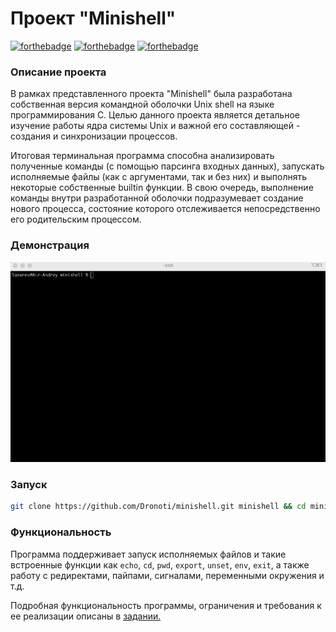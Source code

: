 # Проект "Minishell"
[![forthebadge](https://forthebadge.com/images/badges/made-with-c.svg)](https://forthebadge.com)
[![forthebadge](https://forthebadge.com/images/badges/built-with-love.svg)](https://forthebadge.com)
[![forthebadge](https://forthebadge.com/images/badges/uses-git.svg)](https://forthebadge.com)

### Описание проекта
В рамках представленного проекта "Minishell" была разработана собственная версия командной оболочки Unix shell на языке программирования C.
Целью данного проекта является детальное изучение работы ядра системы Unix и важной его составляющей - создания и синхронизации процессов.

Итоговая терминальная программа способна анализировать полученные команды (с помощью парсинга входных данных), запускать исполняемые файлы (как с аргументами, так и без них) и выполнять некоторые собственные builtin функции.
В свою очередь, выполнение команды внутри разработанной оболочки подразумевает создание нового процесса, состояние которого отслеживается непосредственно его родительским процессом.

### Демонстрация
![project demonstration](./minishell_demo.gif)

### Запуск
```bash
git clone https://github.com/Dronoti/minishell.git minishell && cd minishell && make && make clean && ./minishell
```

### Функциональность
Программа поддерживает запуск исполняемых файлов и такие встроенные функции как `echo`, `cd`, `pwd`, `export`, `unset`, `env`, `exit`, а также работу с редиректами, пайпами, сигналами, переменными окружения и т.д.

Подробная функциональность программы, ограничения и требования к ее реализации описаны в [задании.](./minishell.pdf)